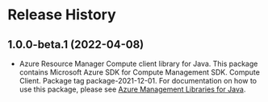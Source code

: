 # Release History

## 1.0.0-beta.1 (2022-04-08)

- Azure Resource Manager Compute client library for Java. This package contains Microsoft Azure SDK for Compute Management SDK. Compute Client. Package tag package-2021-12-01. For documentation on how to use this package, please see [Azure Management Libraries for Java](https://aka.ms/azsdk/java/mgmt).
